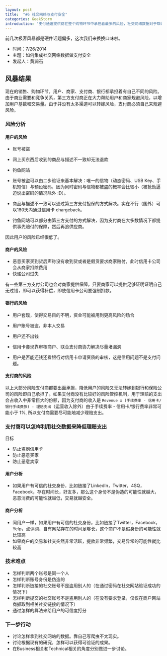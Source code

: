 ```yaml
---
layout: post
title:  "#6 社交网络与支付安全"
categories: GeekStorm
introduction: "支付通道提供商在整个购物环节中承担着最多的风险，社交网络数据对于帮助支付通道提供商降低风险会有显著的作用。那么在没有现成解决方案的时候，怎样攻破技术难点，确定一个可行的计划呢？"
---
```

前几次极客风暴都是硬件话题偏多，这次我们来换换口味啦。

- 时间：7/26/2014
- 主题：如何集成社交网络数据做支付安全
- 发起人：黄涧石

## 风暴结果 ##

现在的销售、购物环节，用户、商家、支付商、银行都承担着有自己不同的风险。由于商业需要和竞争关系，第三方支付商正在大力帮助用户和商家规避风险，以增加用户基数和交易量。由于并没有太多渠道可以转嫁风险，支付商必须自己来规避风险。

### 风险分析 ###
#### 用户的风险 ####
- 账号被盜
- 网上买东西后收到的商品与描述不一致却无法退款
- 钓鱼网站

- 账号被盗可以由二步验证来基本解决：唯一的信物（动态密码、USB Key、手机短信）与预设密码，因为同时密码与信物都被盗的概率会比较小（被抢劫逼迫说出密码的情况除外 :D）。
- 商品与描述不一致可以通过第三方支付担保的方式解决。实在不行（国外）可以180天内通过信用卡 chargeback。
- 钓鱼网站可以部分由第三方支付的方式解决，因为支付商在大多数情况下都提供事先赔付的保障，然后再追供应商。

因此用户的风险已经很低了。

#### 商户的风险 ####
- 恶意买家买到货后声称没有收到货或者是假货要求商家赔付，此时信用卡公司会从商家扣除费用
- 快递公司过失

有一些第三方支付公司也会对商家提供保障，只要商家可以提供足够证明证明自己无过错，即可以获得补偿，即使信用卡公司要强制扣款。

#### 银行的风险 ####
- 用户套现，使得交易目的不明，资金可能被用到更高风险的场合
- 用户账号被盗，非本人交易
- 用户还不出钱

- 信用卡套现靠审核商户、联合支付商协力解决尽量堵漏洞
- 用户是否能还钱还看银行对信用卡申请资质的审核，这是信用问题不是支付问题。

#### 支付商的风险 ####
以上大部分风险支付商都要出面承担，降低用户的风险又无法转嫁到银行和保险公司的风险即自己承担了。如果支付商没有比较好的风险管控机制，用于理赔的支出会占收入中非常巨大的份额，因为支付商的收入是 `Revenue x (手续费率 - 信用卡/银行手续费旅) - 理赔支出`（运营收入除外）由于手续费率 - 信用卡/银行费率非常可能小于 1%, 所以支付商需要尽可能地减少理赔支出。

### 支付商可以怎样利用社交数据来降低理赔支出 ###
目标
- 防止盗刷信用卡
- 防止恶意买家
- 防止恶意卖家

#### 用户分析 ####
- 如果用户有可信的社交身份，比如链接了LinkedIn，Twitter，4SQ，Facebook，存在时间长，好友多，那么这个身份不是伪造的可能性就越大，恶意消费的可能性就越低，交易就越安全。

#### 商户分析 ####
- 同用户一样，如果用户有可信的社交身份，比如链接了Twitter，Facebook，Yelp，点评网，自有网站存在的时间足够长，这个商户不是假身份的可能性就比较高
- 如果商户的交易和社交突然非常活跃，提款非常频繁，交易异常的可能性就比较高


### 技术难点 ###
- 怎样判断两个账号是同一个人
- 怎样判断账号身份是伪造的
- 怎样判断链接的社交账号不是盗用别人的（在通过密码在社交网站验证成功的情况下）
- 怎样判断提交的社交账号不是盗用别人的（在没有要求登录，仅仅在商户网站商抓取到相关社交链接的情况下）
- 通过怎样的算法来给用户的可信度打分

### 下一步行动 ###
- 讨论怎样拿到社交网站的数据。靠自己写爬虫不太现实。
- 讨论根据现有的研究，怎样可以获得可验证的成果。
- 在Business相关和Technical相关的角度分别做进一步讨论。
